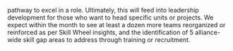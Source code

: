 pathway to excel in a role. Ultimately, this will feed into leadership development for those who want to head specific units or projects. We expect within the month to see at least a dozen more teams reorganized or reinforced as per Skill Wheel insights, and the identification of 5 alliance-wide skill gap areas to address through training or recruitment.